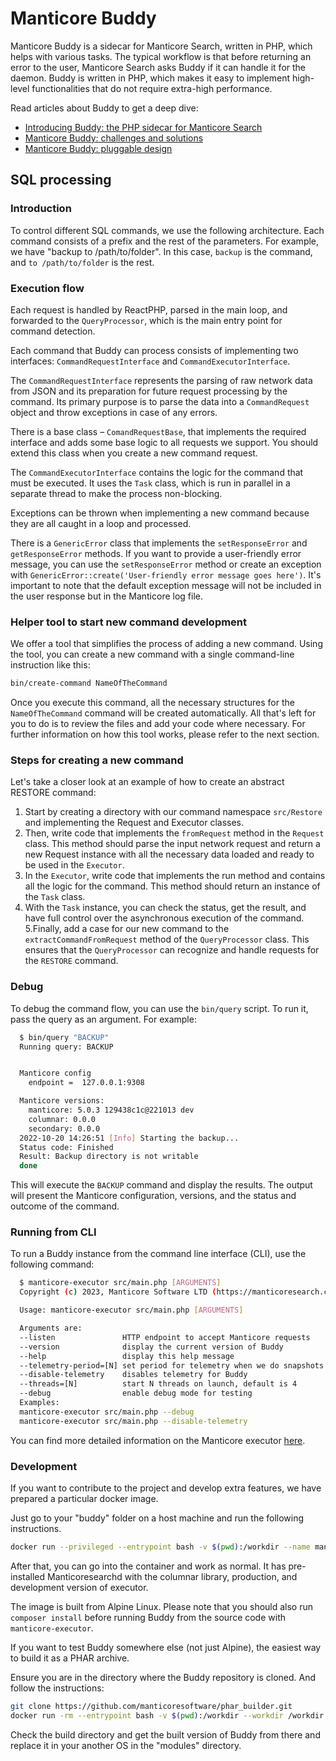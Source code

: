 # Manticore Buddy

Manticore Buddy is a sidecar for Manticore Search, written in PHP, which helps with various tasks. The typical workflow is that before returning an error to the user, Manticore Search asks Buddy if it can handle it for the daemon. Buddy is written in PHP, which makes it easy to implement high-level functionalities that do not require extra-high performance.

Read articles about Buddy to get a deep dive:

- [Introducing Buddy: the PHP sidecar for Manticore Search](https://manticoresearch.com/blog/manticoresearch-buddy-intro/)
- [Manticore Buddy: challenges and solutions](https://manticoresearch.com/blog/manticoresearch-buddy-challenges-and-solutions/)
- [Manticore Buddy: pluggable design](https://manticoresearch.com/blog/manticoresearch-buddy-pluggable-design/)

## SQL processing

### Introduction

To control different SQL commands, we use the following architecture. Each command consists of a prefix and the rest of the parameters. For example, we have "backup to /path/to/folder". In this case, `backup` is the command, and `to /path/to/folder` is the rest.

### Execution flow

Each request is handled by ReactPHP, parsed in the main loop, and forwarded to the `QueryProcessor`, which is the main entry point for command detection.

Each command that Buddy can process consists of implementing two interfaces: `CommandRequestInterface` and `CommandExecutorInterface`.

The `CommandRequestInterface` represents the parsing of raw network data from JSON and its preparation for future request processing by the command. Its primary purpose is to parse the data into a `CommandRequest` object and throw exceptions in case of any errors.

There is a base class – `ComandRequestBase`, that implements the required interface and adds some base logic to all requests we support. You should extend this class when you create a new command request.

The `CommandExecutorInterface` contains the logic for the command that must be executed. It uses the `Task` class, which is run in parallel in a separate thread to make the process non-blocking.

Exceptions can be thrown when implementing a new command because they are all caught in a loop and processed.

There is a `GenericError` class that implements the `setResponseError` and `getResponseError` methods. If you want to provide a user-friendly error message, you can use the `setResponseError` method or create an exception with `GenericError::create('User-friendly error message goes here')`. It's important to note that the default exception message will not be included in the user response but in the Manticore log file.

### Helper tool to start new command development

We offer a tool that simplifies the process of adding a new command. Using the tool, you can create a new command with a single command-line instruction like this:

```bash
bin/create-command NameOfTheCommand
```

Once you execute this command, all the necessary structures for the `NameOfTheCommand` command will be created automatically. All that's left for you to do is to review the files and add your code where necessary. For further information on how this tool works, please refer to the next section.

### Steps for creating a new command

Let's take a closer look at an example of how to create an abstract RESTORE command:

1. Start by creating a directory with our command namespace `src/Restore` and implementing the Request and Executor classes.
2. Then, write code that implements the `fromRequest` method in the `Request` class. This method should parse the input network request and return a new Request instance with all the necessary data loaded and ready to be used in the `Executor`.
3. In the `Executor`, write code that implements the run method and contains all the logic for the command. This method should return an instance of the `Task` class.
4. With the `Task` instance, you can check the status, get the result, and have full control over the asynchronous execution of the command.
5.Finally, add a case for our new command to the `extractCommandFromRequest` method of the `QueryProcessor` class. This ensures that the `QueryProcessor` can recognize and handle requests for the `RESTORE` command.

### Debug

To debug the command flow, you can use the `bin/query` script. To run it, pass the query as an argument. For example:

```bash
  $ bin/query "BACKUP"
  Running query: BACKUP


  Manticore config
    endpoint =  127.0.0.1:9308

  Manticore versions:
    manticore: 5.0.3 129438c1c@221013 dev
    columnar: 0.0.0
    secondary: 0.0.0
  2022-10-20 14:26:51 [Info] Starting the backup...
  Status code: Finished
  Result: Backup directory is not writable
  done
```


This will execute the `BACKUP` command and display the results. The output will present the Manticore configuration, versions, and the status and outcome of the command.

### Running from CLI

To run a Buddy instance from the command line interface (CLI), use the following command:

```bash
  $ manticore-executor src/main.php [ARGUMENTS]
  Copyright (c) 2023, Manticore Software LTD (https://manticoresearch.com)

  Usage: manticore-executor src/main.php [ARGUMENTS]

  Arguments are:
  --listen               HTTP endpoint to accept Manticore requests
  --version              display the current version of Buddy
  --help                 display this help message
  --telemetry-period=[N] set period for telemetry when we do snapshots
  --disable-telemetry    disables telemetry for Buddy
  --threads=[N]          start N threads on launch, default is 4
  --debug                enable debug mode for testing
  Examples:
  manticore-executor src/main.php --debug
  manticore-executor src/main.php --disable-telemetry
```

You can find more detailed information on the Manticore executor [here](https://github.com/manticoresoftware/executor).


### Development

If you want to contribute to the project and develop extra features, we have prepared a particular docker image.

Just go to your "buddy" folder on a host machine and run the following instructions.

```bash
docker run --privileged --entrypoint bash -v $(pwd):/workdir --name manticore-buddy  -it manticoresearch/manticore-executor-kit:0.6.6
```

After that, you can go into the container and work as normal. It has pre-installed Manticoresearchd with the columnar library, production, and development version of executor.

The image is built from Alpine Linux. Please note that you should also run `composer install` before running Buddy from the source code with `manticore-executor`.

If you want to test Buddy somewhere else (not just Alpine), the easiest way to build it as a PHAR archive.

Ensure you are in the directory where the Buddy repository is cloned. And follow the instructions:

```bash
git clone https://github.com/manticoresoftware/phar_builder.git
docker run -rm --entrypoint bash -v $(pwd):/workdir --workdir /workdir --entrypoint bash -it manticoresearch/manticore-executor-kit:0.6.6 -c './phar_builder/bin/build --name="Manticore Buddy" --package="manticore-buddy"
```

Check the build directory and get the built version of Buddy from there and replace it in your another OS in the "modules" directory.
